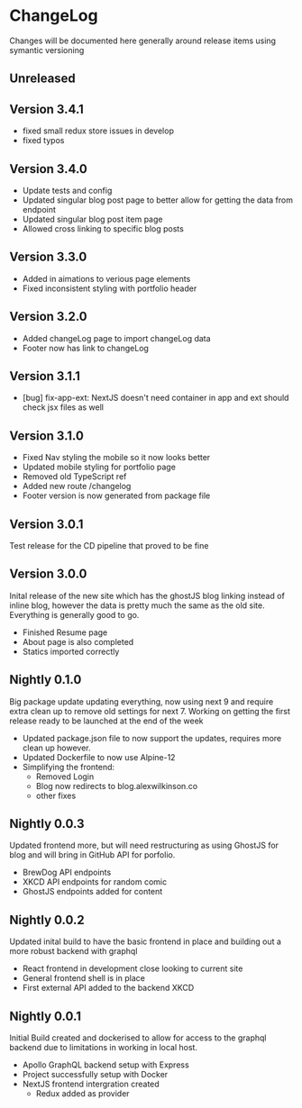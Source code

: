 # ChangeLog

Changes will be documented here generally around release items using symantic versioning

## Unreleased

## Version 3.4.1

- fixed small redux store issues in develop
- fixed typos

## Version 3.4.0

- Update tests and config
- Updated singular blog post page to better allow for getting the data from endpoint
- Updated singular blog post item page
- Allowed cross linking to specific blog posts

## Version 3.3.0

- Added in aimations to verious page elements
- Fixed inconsistent styling with portfolio header

## Version 3.2.0

- Added changeLog page to import changeLog data
- Footer now has link to changeLog

## Version 3.1.1

- [bug] fix-app-ext: NextJS doesn't need container in app and ext should check jsx files as well

## Version 3.1.0

- Fixed Nav styling the mobile so it now looks better
- Updated mobile styling for portfolio page
- Removed old TypeScript ref
- Added new route /changelog
- Footer version is now generated from package file

## Version 3.0.1

Test release for the CD pipeline that proved to be fine

## Version 3.0.0

Inital release of the new site which has the ghostJS blog linking instead of inline blog, however the data is pretty much
the same as the old site. Everything is generally good to go.

- Finished Resume page
- About page is also completed
- Statics imported correctly

## Nightly 0.1.0

Big package update updating everything, now using next 9 and require extra clean up to remove old settings for next 7. Working on getting the first release ready to be launched at the end of the week

- Updated package.json file to now support the updates, requires more clean up however.
- Updated Dockerfile to now use Alpine-12
- Simplifying the frontend:
  - Removed Login
  - Blog now redirects to blog.alexwilkinson.co
  - other fixes

## Nightly 0.0.3

Updated frontend more, but will need restructuring as using GhostJS for blog and will bring in GitHub API for porfolio.

- BrewDog API endpoints
- XKCD API endpoints for random comic
- GhostJS endpoints added for content

## Nightly 0.0.2

Updated inital build to have the basic frontend in place and building
out a more robust backend with graphql

- React frontend in development close looking to current site
- General frontend shell is in place
- First external API added to the backend XKCD

## Nightly 0.0.1

Initial Build created and dockerised to allow for access to the graphql backend due to limitations in working in local host.

- Apollo GraphQL backend setup with Express
- Project successfully setup with Docker
- NextJS frontend intergration created
  - Redux added as provider

